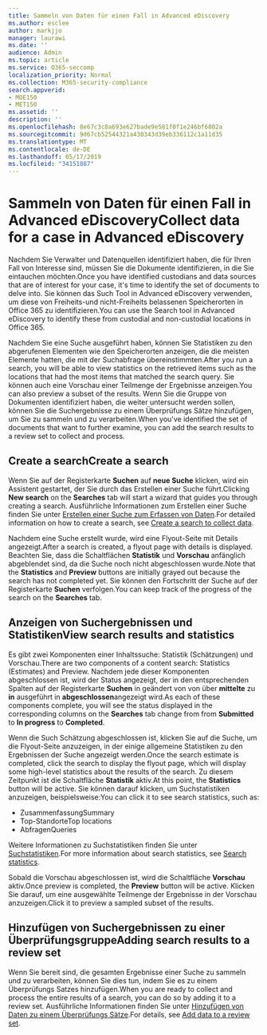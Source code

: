```yaml
---
title: Sammeln von Daten für einen Fall in Advanced eDiscovery
ms.author: esclee
author: markjjo
manager: laurawi
ms.date: ''
audience: Admin
ms.topic: article
ms.service: O365-seccomp
localization_priority: Normal
ms.collection: M365-security-compliance
search.appverid:
- MOE150
- MET150
ms.assetid: ''
description: ''
ms.openlocfilehash: 8e67c3c8a693e627bade9e581f0f1e246bf6802a
ms.sourcegitcommit: 9d67cb52544321a430343d39eb336112c1a11d35
ms.translationtype: MT
ms.contentlocale: de-DE
ms.lasthandoff: 05/17/2019
ms.locfileid: "34151887"
---
```

# <a name="collect-data-for-a-case-in-advanced-ediscovery"></a><span data-ttu-id="ce9b3-102">Sammeln von Daten für einen Fall in Advanced eDiscovery</span><span class="sxs-lookup"><span data-stu-id="ce9b3-102">Collect data for a case in Advanced eDiscovery</span></span>

<span data-ttu-id="ce9b3-103">Nachdem Sie Verwalter und Datenquellen identifiziert haben, die für Ihren Fall von Interesse sind, müssen Sie die Dokumente identifizieren, in die Sie eintauchen möchten.</span><span class="sxs-lookup"><span data-stu-id="ce9b3-103">Once you have identified custodians and data sources that are of interest for your case, it's time to identify the set of documents to delve into.</span></span> <span data-ttu-id="ce9b3-104">Sie können das Such Tool in Advanced eDiscovery verwenden, um diese von Freiheits-und nicht-Freiheits belassenen Speicherorten in Office 365 zu identifizieren.</span><span class="sxs-lookup"><span data-stu-id="ce9b3-104">You can use the Search tool in Advanced eDiscovery to identify these from custodial and non-custodial locations in Office 365.</span></span>

<span data-ttu-id="ce9b3-105">Nachdem Sie eine Suche ausgeführt haben, können Sie Statistiken zu den abgerufenen Elementen wie den Speicherorten anzeigen, die die meisten Elemente hatten, die mit der Suchabfrage übereinstimmten.</span><span class="sxs-lookup"><span data-stu-id="ce9b3-105">After you run a search, you will be able to view statistics on the retrieved items such as the locations that had the most items that matched the search query.</span></span> <span data-ttu-id="ce9b3-106">Sie können auch eine Vorschau einer Teilmenge der Ergebnisse anzeigen.</span><span class="sxs-lookup"><span data-stu-id="ce9b3-106">You can also preview a subset of the results.</span></span> <span data-ttu-id="ce9b3-107">Wenn Sie die Gruppe von Dokumenten identifiziert haben, die weiter untersucht werden sollen, können Sie die Suchergebnisse zu einem Überprüfungs Sätze hinzufügen, um Sie zu sammeln und zu verarbeiten.</span><span class="sxs-lookup"><span data-stu-id="ce9b3-107">When you've identified the set of documents that want to further examine, you can add the search results to a review set to collect and process.</span></span>

## <a name="create-a-search"></a><span data-ttu-id="ce9b3-108">Create a search</span><span class="sxs-lookup"><span data-stu-id="ce9b3-108">Create a search</span></span>

<span data-ttu-id="ce9b3-109">Wenn Sie auf der Registerkarte **Suchen** auf **neue Suche** klicken, wird ein Assistent gestartet, der Sie durch das Erstellen einer Suche führt.</span><span class="sxs-lookup"><span data-stu-id="ce9b3-109">Clicking **New search** on the **Searches** tab will start a wizard that guides you through creating a search.</span></span> <span data-ttu-id="ce9b3-110">Ausführliche Informationen zum Erstellen einer Suche finden Sie unter [Erstellen einer Suche zum Erfassen von Daten](create-search-to-collect-data.md).</span><span class="sxs-lookup"><span data-stu-id="ce9b3-110">For detailed information on how to create a search, see [Create a search to collect data](create-search-to-collect-data.md).</span></span>

<span data-ttu-id="ce9b3-111">Nachdem eine Suche erstellt wurde, wird eine Flyout-Seite mit Details angezeigt.</span><span class="sxs-lookup"><span data-stu-id="ce9b3-111">After a search is created, a flyout page with details is displayed.</span></span> <span data-ttu-id="ce9b3-112">Beachten Sie, dass die Schaltflächen **Statistik** und **Vorschau** anfänglich abgeblendet sind, da die Suche noch nicht abgeschlossen wurde.</span><span class="sxs-lookup"><span data-stu-id="ce9b3-112">Note that the **Statistics** and **Preview** buttons are initially grayed out because the search has not completed yet.</span></span> <span data-ttu-id="ce9b3-113">Sie können den Fortschritt der Suche auf der Registerkarte **Suchen** verfolgen.</span><span class="sxs-lookup"><span data-stu-id="ce9b3-113">You can keep track of the progress of the search on the **Searches** tab.</span></span>

## <a name="view-search-results-and-statistics"></a><span data-ttu-id="ce9b3-114">Anzeigen von Suchergebnissen und Statistiken</span><span class="sxs-lookup"><span data-stu-id="ce9b3-114">View search results and statistics</span></span>
<span data-ttu-id="ce9b3-115">Es gibt zwei Komponenten einer Inhaltssuche: Statistik (Schätzungen) und Vorschau.</span><span class="sxs-lookup"><span data-stu-id="ce9b3-115">There are two components of a content search: Statistics (Estimates) and Preview.</span></span> <span data-ttu-id="ce9b3-116">Nachdem jede dieser Komponenten abgeschlossen ist, wird der Status angezeigt, der in den entsprechenden Spalten auf der Registerkarte **Suchen** in geändert von von über **mittelte** zu **in** ausgeführt in **abgeschlossen**angezeigt wird.</span><span class="sxs-lookup"><span data-stu-id="ce9b3-116">As each of these components complete, you will see the status displayed in the corresponding columns on the **Searches** tab change from from **Submitted** to **In progress** to **Completed**.</span></span>

<span data-ttu-id="ce9b3-117">Wenn die Such Schätzung abgeschlossen ist, klicken Sie auf die Suche, um die Flyout-Seite anzuzeigen, in der einige allgemeine Statistiken zu den Ergebnissen der Suche angezeigt werden.</span><span class="sxs-lookup"><span data-stu-id="ce9b3-117">Once the search estimate is completed, click the search to display the flyout page, which will display some high-level statistics about the results of the search.</span></span> <span data-ttu-id="ce9b3-118">Zu diesem Zeitpunkt ist die Schaltfläche **Statistik** aktiv.</span><span class="sxs-lookup"><span data-stu-id="ce9b3-118">At this point, the **Statistics** button will be active.</span></span> <span data-ttu-id="ce9b3-119">Sie können darauf klicken, um Suchstatistiken anzuzeigen, beispielsweise:</span><span class="sxs-lookup"><span data-stu-id="ce9b3-119">You can click it to see search statistics, such as:</span></span>

- <span data-ttu-id="ce9b3-120">Zusammenfassung</span><span class="sxs-lookup"><span data-stu-id="ce9b3-120">Summary</span></span>
- <span data-ttu-id="ce9b3-121">Top-Standorte</span><span class="sxs-lookup"><span data-stu-id="ce9b3-121">Top locations</span></span>
- <span data-ttu-id="ce9b3-122">Abfragen</span><span class="sxs-lookup"><span data-stu-id="ce9b3-122">Queries</span></span>

<span data-ttu-id="ce9b3-123">Weitere Informationen zu Suchstatistiken finden Sie unter [Suchstatistiken](search-statistics.md).</span><span class="sxs-lookup"><span data-stu-id="ce9b3-123">For more information about search statistics, see [Search statistics](search-statistics.md).</span></span>

<span data-ttu-id="ce9b3-124">Sobald die Vorschau abgeschlossen ist, wird die Schaltfläche **Vorschau** aktiv.</span><span class="sxs-lookup"><span data-stu-id="ce9b3-124">Once preview is completed, the **Preview** button will be active.</span></span> <span data-ttu-id="ce9b3-125">Klicken Sie darauf, um eine ausgewählte Teilmenge der Ergebnisse in der Vorschau anzuzeigen.</span><span class="sxs-lookup"><span data-stu-id="ce9b3-125">Click it to preview a sampled subset of the results.</span></span>

## <a name="adding-search-results-to-a-review-set"></a><span data-ttu-id="ce9b3-126">Hinzufügen von Suchergebnissen zu einer Überprüfungsgruppe</span><span class="sxs-lookup"><span data-stu-id="ce9b3-126">Adding search results to a review set</span></span>

<span data-ttu-id="ce9b3-127">Wenn Sie bereit sind, die gesamten Ergebnisse einer Suche zu sammeln und zu verarbeiten, können Sie dies tun, indem Sie es zu einem Überprüfungs Satzes hinzufügen.</span><span class="sxs-lookup"><span data-stu-id="ce9b3-127">When you are ready to collect and process the entire results of a search, you can do so by adding it to a review set.</span></span> <span data-ttu-id="ce9b3-128">Ausführliche Informationen finden Sie unter [Hinzufügen von Daten zu einem Überprüfungs Sätze](add-data-to-review-set.md).</span><span class="sxs-lookup"><span data-stu-id="ce9b3-128">For details, see [Add data to a review set](add-data-to-review-set.md).</span></span> 